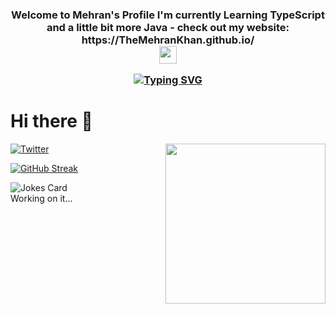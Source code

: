 
<h3 align="center">
  Welcome to Mehran's Profile I'm currently Learning TypeScript and a little bit more Java - check out my website:  
<center> https://TheMehranKhan.github.io/ </center>
  <img src="https://media.giphy.com/media/hvRJCLFzcasrR4ia7z/giphy.gif" width="28">
  
  [![Typing SVG](https://readme-typing-svg.herokuapp.com/?lines=I+love+automation+but!;my+country+is+sanctioned;so+I+self+host+everything)](https://git.io/typing-svg)
</h3>
    
# Hi there 👋

<div align="left">
  <a href="https://twitter.com/TheMehranKhan">
    <img
      src="https://img.shields.io/twitter/follow/TheMehranKhan?label=Twitter&logo=twitter&style=flat-square&color=1da1f2&logoColor=ffffff"
      alt="Twitter"
    />
  </a>

  <a href="https://app.daily.dev/TheMehranKhan" target="_blank">
    <img
      width="256"
      align="right"
      src="https://api.daily.dev/devcards/079630a7c5704722875437353a4c75fe.png?r=omj"
    />
  </a>
</div>
   
[![GitHub Streak](https://github-readme-streak-stats.herokuapp.com/?user=TheMehranKhan&theme=dark)](https://git.io/streak-stats)
   
<!-- Markdown -->

![Jokes Card](https://readme-jokes.vercel.app/api)  
Working on it...
